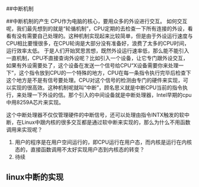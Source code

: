 ##中断机制

##中断机制的产生
CPU作为电脑的核心，要用众多的外设进行交互。
如何交互呢，我们最先想到的就是“轮循机制”，CPU定期的去检查一下所有连接的外设，看看有没有需要自己处理的。这种机制实现起来比较简单，但是由于外设运行速度与CPU相比要慢很多，在CPU轮询是大部分没有准备好，浪费了太多的CPU时间，运行效率太低。
于是人们开始冥思苦想，既然外设运行速率低，那么能不能引入一直机制，CPU不直接查询外设呢？比如引入一个设备，让它专门跟外设交互，如果有外设需要处了，这个设备在发送一个信号给CPU“X设备需要你来处理一下”，这个指令放到CPU的一个特殊的地方，CPU在每一条指令执行完毕后检查下这个地方是不是有信号要处理。CPU对这个信号的检测由专门的硬件来实现，可以实现的很高效。这种机制呢就叫“中断”，顾名思义就是中断CPU当前的指令执行，来处理一下外设的信。那个引入的中间设备就是中断处理器，Intel早期的cpu中用8259A芯片来实现。

这个中断处理器不仅仅管理硬件的中断信号，还可以处理由指令INTX触发的软中断，在Linux中跟内核的很多交互都是通过软中断来实现的，那么为什么不用函数调用来实现呢？
1. 用户的程序是在用户空间运行的，即CPU运行在用户态，而内核是运行在内核态的，直接函数调用不太好实现用户态到内核态的转变？
2. 待续

## linux中断的实现

	

